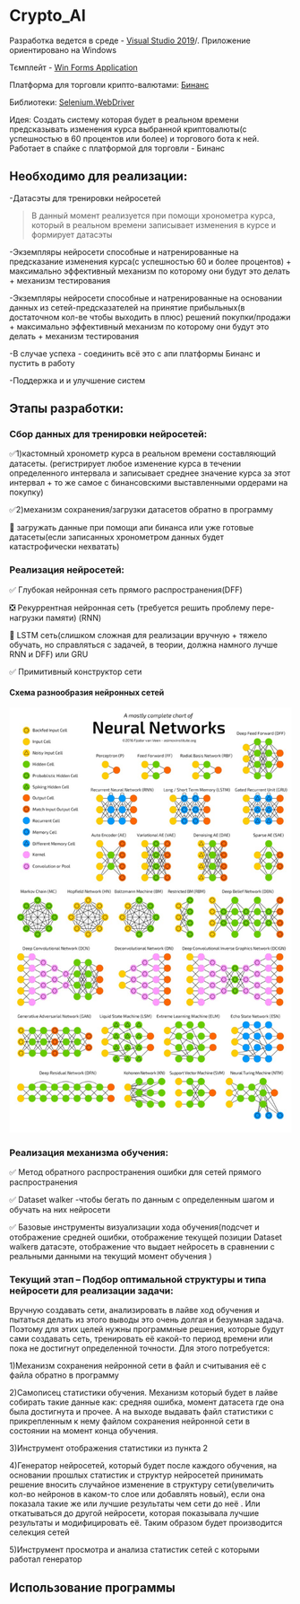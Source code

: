 # Crypto_AI

Разработка ведется в среде - [Visual Studio 2019](https://visualstudio.microsoft.com/ru/vs/older-downloads/)/. Приложение ориентировано на Windows

Тємплейт - [Win Forms Application]( https://learn.microsoft.com/en-us/dotnet/desktop/winforms/overview/?view=netdesktop-7.0)

Платформа для торговли крипто-валютами:  [Бинанс](https://www.binance.com/ru-UA)

Библиотеки:  [Selenium.WebDriver](https://www.selenium.dev/documentation/webdriver/)

Идея: Создать систему которая будет в реальном времени предсказывать изменения курса выбранной криптовалюты(с успешностью в 60 процентов или более) и торгового бота к ней. Работает в спайке с платформой для торговли - Бинанс



## Необходимо для реализации:
-Датасэты для тренировки нейросетей
>В данный момент реализуется при помощи хронометра курса, который в реальном времени записывает изменения в курсе и формирует датасэты

-Экземпляры нейросети способные и натренированные на предсказание изменения курса(с успешностью 60 и более процентов)  + максимально эффективный механизм по которому они будут это делать + механизм тестирования

-Экземпляры нейросети способные и натренированные на основании данных из сетей-предсказателей на принятие прибыльных(в достаточном кол-ве чтобы выходить в плюс)  решений покупки/продажи  + максимально эффективный механизм по которому они будут это делать + механизм тестирования

-В случае успеха - соединить всё это с апи платформы Бинанс и пустить в работу

-Поддержка и и улучшение систем

## Этапы разработки:

### Сбор данных для тренировки нейросетей:

:white_check_mark:1)кастомный хронометр курса в реальном времени составляющий датасеты. (регистрирует любое изменение курса в течении определенного интервала  и записывает среднее значение курса за этот интервал + то же самое с бинансовскими выставленными ордерами на покупку)

:white_check_mark:2)механизм сохранения/загрузки датасетов обратно в программу

:black_square_button: загружать данные при помощи апи бинанса или уже готовые датасеты(если записанных хронометром данных будет катастрофически нехватать)

### Реализация нейросетей:

:white_check_mark: Глубокая нейронная сеть прямого распространения(DFF)

:negative_squared_cross_mark: Рекуррентная нейронная сеть (требуется решить проблему пере-нагрузки памяти) (RNN)

:black_square_button: LSTM сеть(слишком сложная для реализации вручную + тяжело обучать, но справляться с задачей, в теории, должна намного лучше RNN и  DFF) или GRU

:white_check_mark:  Примитивный конструктор сети

#### Схема разнообразия нейронных сетей
![Alt text](https://github.com/TheFgut/Crypto_AI/blob/main/forGithub/neuralnetworks-880x1320.jpg "виды нейронных сетей")

### Реализация механизма обучения:

:white_check_mark: Метод обратного распространения ошибки для сетей прямого распространения

:white_check_mark: Dataset walker -чтобы бегать по данным с определенным шагом и обучать на них нейросети

:white_check_mark: Базовые инструменты визуализации хода обучения(подсчет и отображение средней ошибки, отображение текущей позиции Dataset walkerв датасэте, отображение что выдает нейросеть в сравнении с реальными данными на текущий момент обучения )

### Текущий этап – Подбор оптимальной структуры и типа нейросети для реализации задачи:

Вручную создавать сети, анализировать в лайве ход обучения и пытаться делать из этого выводы это очень долгая и безумная задача. Поэтому для этих целей нужны программные решения, которые будут сами создавать сеть, тренировать её какой-то период  времени или пока не достигнут определенной точности. Для этого потребуется:

1)Механизм сохранения нейронной сети в файл и считывания её с файла обратно в программу

2)Самописец статистики обучения. Механизм который будет в лайве собирать такие данные как: средняя ошибка, момент датасета где она была достигнута и прочее. А на выходе выдавать файл статистики с прикрепленным к нему файлом сохранения нейронной сети в состоянии на момент конца обучения.

3)Инструмент отображения статистики из пункта 2

4)Генератор нейросетей, который будет после каждого обучения, на основании прошлых статистик и структур нейросетей принимать решение  вносить случайное изменение в структуру сети(увеличить кол-во нейронов в каком-то слое или добавлять новый), если она показала такие же или лучшие результаты чем сети до неё .  Или откатываться до другой нейросети, которая показывала лучшие результаты и модифицировать её. Таким образом будет производится селекция сетей

5)Инструмент просмотра и анализа статистик сетей с которыми работал генератор

## Использование программы
